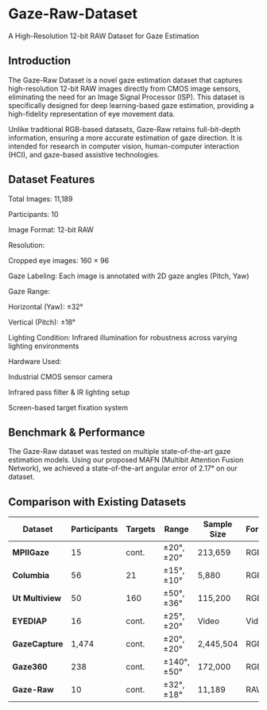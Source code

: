 # Gaze-Raw-Dataset
A High-Resolution 12-bit RAW Dataset for Gaze Estimation

## Introduction

The Gaze-Raw Dataset is a novel gaze estimation dataset that captures high-resolution 12-bit RAW images directly from CMOS image sensors, eliminating the need for an Image Signal Processor (ISP). This dataset is specifically designed for deep learning-based gaze estimation, providing a high-fidelity representation of eye movement data.

Unlike traditional RGB-based datasets, Gaze-Raw retains full-bit-depth information, ensuring a more accurate estimation of gaze direction. It is intended for research in computer vision, human-computer interaction (HCI), and gaze-based assistive technologies.

## Dataset Features

Total Images: 11,189

Participants: 10

Image Format: 12-bit RAW

Resolution:

Cropped eye images: 160 × 96

Gaze Labeling: Each image is annotated with 2D gaze angles (Pitch, Yaw)

Gaze Range:

Horizontal (Yaw): ±32°

Vertical (Pitch): ±18°

Lighting Condition: Infrared illumination for robustness across varying lighting environments

Hardware Used:

Industrial CMOS sensor camera

Infrared pass filter & IR lighting setup

Screen-based target fixation system

## Benchmark & Performance

The Gaze-Raw dataset was tested on multiple state-of-the-art gaze estimation models. Using our proposed MAFN (Multibit Attention Fusion Network), we achieved a state-of-the-art angular error of 2.17° on our dataset.

## Comparison with Existing Datasets

| Dataset            | Participants | Targets | Range         | Sample Size | Format | Resolution      |
|--------------------|--------------|---------|---------------|-------------|--------|-----------------|
| **MPIIGaze**  | 15           | cont.   | ±20°, ±20°    | 213,659     | RGB    | 1280 × 720      |
| **Columbia**  | 56           | 21      | ±15°, ±10°    | 5,880       | RGB    | 5184 × 3456     |
| **Ut Multiview** | 50        | 160     | ±50°, ±36°    | 115,200     | RGB    | 1280 × 1024     |
| **EYEDIAP**   | 16           | cont.   | ±25°, ±20°    | Video       | Video  | VGA             |
| **GazeCapture**| 1,474        | cont.   | ±20°, ±20°    | 2,445,504   | RGB    | 640 × 480       |
| **Gaze360**   | 238          | cont.   | ±140°, ±50°   | 172,000     | RGB    | 4096 × 3382     |
| **Gaze-Raw**| 10           | cont.   | ±32°, ±18°    | 11,189      | RAW    | 1920 × 1080     |
